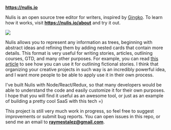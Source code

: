 **https://nulis.io**

Nulis is an open source tree editor for writers, inspired by [Gingko](https://gingkoapp.com/). To learn how it works, visit **https://nulis.io/about** and try it out.

![](http://nulis.io/media/screenshot-3.png)

Nulis allows you to represent any information as trees, beginning with abstract ideas and refining them by adding nested cards that contain more details. This format is very useful for writing stories, articles, outlining courses, GTD, and many other purposes. For example, you can read [this article](https://fictionhub.io/post/story-writing-process/) to see how you can use it for outlining fictional stories. I think that organizing your creative projects in such way is an incredibly powerful idea, and I want more people to be able to apply use it in their own process.

I've built Nulis with Node/React/Redux, so that many developers would be able to understand the code and easily customize it for their own purposes. I hope that you will find it useful as an awesome tool, or just as an example of building a pretty cool SaaS with this tech =)

This project is still very much work in progress, so feel free to suggest improvements or submit bug reports. You can open issues in this repo, or send me an email to **raymestalez@gmail.com**.




